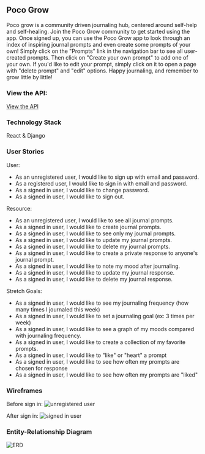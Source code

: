 ## Poco Grow

Poco grow is a community driven journaling hub, centered around self-help and self-healing.  Join the Poco Grow community to get started using the app.  Once signed up, you can use the Poco Grow app to look through an index of inspiring journal prompts and even create some prompts of your own!  Simply click on the "Prompts" link in the navigation bar to see all user-created prompts.  Then click on "Create your own prompt" to add one of your own.  If you'd like to edit your prompt, simply click on it to open a page with "delete prompt" and "edit" options.  Happy journaling, and remember to grow little by little!

### View the API:
[View the API](https://github.com/nayaba/poco_grow_api)

### Technology Stack
React & Django

### User Stories
User:
- As an unregistered user, I would like to sign up with email and password.
- As a registered user, I would like to sign in with email and password.
- As a signed in user, I would like to change password.
- As a signed in user, I would like to sign out.

Resource:
- As an unregistered user, I would like to see all journal prompts.
- As a signed in user, I would like to create journal prompts.
- As a signed in user, I would like to see only my journal prompts.
- As a signed in user, I would like to update my journal prompts.
- As a signed in user, I would like to delete my journal prompts.
- As a signed in user, I would like to create a private response to anyone's journal prompt.
- As a signed in user, I would like to note my mood after journaling.
- As a signed in user, I would like to update my journal response.
- As a signed in user, I would like to delete my journal response.

Stretch Goals:
- As a signed in user, I would like to see my journaling frequency (how many times I journaled this week)
- As a signed in user, I would like to set a journaling goal (ex: 3 times per week)
- As a signed in user, I would like to see a graph of my moods compared with journaling frequency.
- As a signed in user, I would like to create a collection of my favorite prompts.
- As a signed in user, I would like to "like" or "heart" a prompt
- As a signed in user, I would like to see how often my prompts are chosen for response
- As a signed in user, I would like to see how often my prompts are "liked"


### Wireframes
Before sign in:
![unregistered user](https://i.imgur.com/g08AouC.png)

After sign in:
![signed in user](https://i.imgur.com/1bb7MF1.png)


### Entity-Relationship Diagram
![ERD](https://i.imgur.com/rQHTWPz.png)

